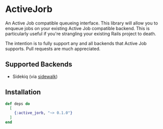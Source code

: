 # ActiveJorb

An Active Job compatible queueing interface. This library will allow you to
enqueue jobs on your existing Active Job compatible backend. This is particularly
useful if you're strangling your existing Rails project to death.

The intention is to fully support any and all backends that Active Job supports.
Pull requests are much appreciated.

## Supported Backends

* Sidekiq (via [sidewalk](https://hex.pm/packages/sidewalk))

## Installation

```elixir
def deps do
  [
    {:active_jorb, "~> 0.1.0"}
  ]
end
```
